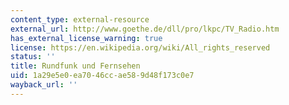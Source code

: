 ```yaml
---
content_type: external-resource
external_url: http://www.goethe.de/dll/pro/lkpc/TV_Radio.htm
has_external_license_warning: true
license: https://en.wikipedia.org/wiki/All_rights_reserved
status: ''
title: Rundfunk und Fernsehen
uid: 1a29e5e0-ea70-46cc-ae58-9d48f173c0e7
wayback_url: ''
---
```

